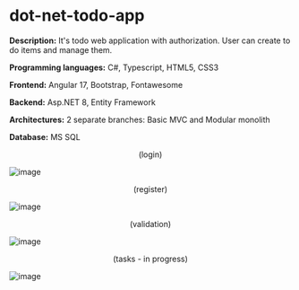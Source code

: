 # dot-net-todo-app
**Description:** It's todo web application with authorization. User can create to do items and manage them. 

**Programming languages:** C#, Typescript, HTML5, CSS3

**Frontend:** Angular 17, Bootstrap, Fontawesome

**Backend:** Asp.NET 8, Entity Framework

**Architectures:** 2 separate branches: Basic MVC and Modular monolith

**Database:** MS SQL

<p align="center"> (login) </p>

![image](https://github.com/karolnowak98/dot-net-todo-app/assets/74615234/536ac52d-778a-4bc5-94b3-61f9069854d5)

<p align="center"> (register) </p>

![image](https://github.com/karolnowak98/dot-net-todo-app/assets/74615234/af707b16-3ad6-4619-8a01-105f0a892792)

<p align="center"> (validation) </p>

![image](https://github.com/karolnowak98/dot-net-todo-app/assets/74615234/31c6156f-8d6a-4314-b833-6a57d8e46796)

<p align="center"> (tasks - in progress) </p>

![image](https://github.com/karolnowak98/dot-net-todo-app/assets/74615234/98e571f9-0abb-42f4-8a83-45849db86bf3)
